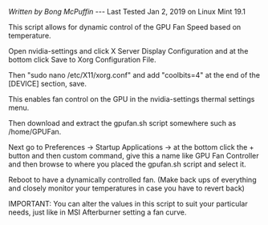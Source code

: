 *Written by Bong McPuffin* --- Last Tested Jan 2, 2019 on Linux Mint 19.1

This script allows for dynamic control of the GPU Fan Speed based on temperature.

Open nvidia-settings and click X Server Display Configuration and at the bottom click Save to Xorg Configuration File.

Then "sudo nano /etc/X11/xorg.conf" and add "coolbits=4" at the end of the [DEVICE] section, save. 

This enables fan control on the GPU in the nvidia-settings thermal settings menu. 

Then download and extract the gpufan.sh script somewhere such as /home/GPUFan.

Next go to Preferences -> Startup Applications -> at the bottom click the + button and then custom command, give this a name like GPU Fan Controller and then browse to where you placed the gpufan.sh script and select it. 

Reboot to have a dynamically controlled fan. (Make back ups of everything and closely monitor your temperatures in case you have to revert back)

IMPORTANT: You can alter the values in this script to suit your particular needs, just like in MSI Afterburner setting a fan curve.
